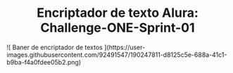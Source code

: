 <h1 align="center">Encriptador de texto Alura: Challenge-ONE-Sprint-01 </h1>
![ Baner de encriptador de textos ](https://user-images.githubusercontent.com/92491547/190247811-d8125c5e-688a-41c1-b9ba-f4a0fdee05b2.png)
